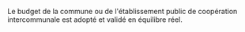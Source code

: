 Le budget de la commune ou de l'établissement public de coopération intercommunale est adopté et validé en équilibre réel.